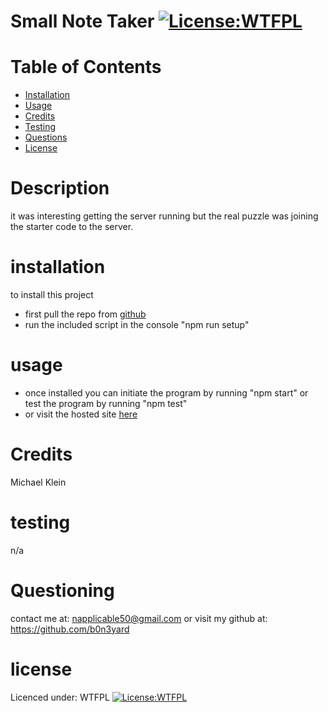 # Small Note Taker [![License:WTFPL ](https://img.shields.io/badge/License-WTFPL-brightgreen.svg)](http://www.wtfpl.net/about/)
# Table of Contents
- [Installation](#installation)
- [Usage](#usage)
- [Credits](#credits)
- [Testing](#testing)
- [Questions](#questioning)
- [License](#license)
# Description
it was interesting getting the server running but the real puzzle was joining the starter code to the server. 
# installation
to install this project
- first pull the repo from [github](https://github.com/b0n3yard/Small_Note_Taker) 
- run the included script in the console "npm run setup" 
# usage  
- once installed you can initiate the program by running "npm start" or test the program by running "npm test"
- or visit the hosted site [here](https://warm-harbor-53771-055a0712cfd7.herokuapp.com/notes)
# Credits
Michael Klein
# testing
n/a
# Questioning
contact me at: [napplicable50@gmail.com](mailto:napplicable50@gmail.com)
or visit my github at: https://github.com/b0n3yard
# license
Licenced under:
WTFPL
[![License:WTFPL ](https://img.shields.io/badge/License-WTFPL-brightgreen.svg)](http://www.wtfpl.net/about/)
